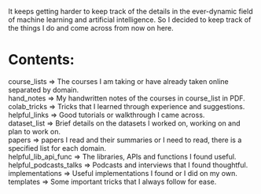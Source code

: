 It keeps getting harder to keep track of the details in the ever-dynamic field of machine learning and artificial intelligence. So I decided to keep track of the things I do and come across from now on here. <br/>

# Contents: <br/>
course_lists => The courses I am taking or have already taken online separated by domain.<br/>
hand_notes => My handwritten notes of the courses in course_list in PDF.<br/>
colab_tricks => Tricks that I learned through experience and suggestions.<br/>
helpful_links => Good tutorials or walkthrough I came across.<br/>
dataset_list => Brief details on the datasets I worked on, working on and plan to work on.<br/>
papers => papers I read and their summaries or I need to read, there is a specified list for each domain.<br/>
helpful_lib_api_func => The libraries, APIs and functions I found useful.<br/>
helpful_podcasts_talks => Podcasts and interviews that I found thoughtful. <br/>
implementations => Useful implementations I found or I did on my own.<br/>
templates => Some important tricks that I always follow for ease.<br/>
